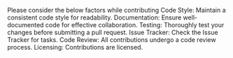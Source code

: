 Please consider the below factors while contributing 
Code Style: Maintain a consistent code style for readability. 
Documentation: Ensure well-documented code for effective collaboration. 
Testing: Thoroughly test your changes before submitting a pull request. 
Issue Tracker: Check the Issue Tracker for tasks. 
Code Review: All contributions undergo a code review process. Licensing: Contributions are licensed.
